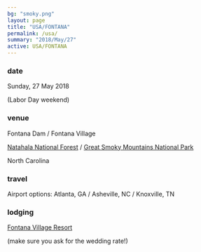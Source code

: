 ```yaml
---
bg: "smoky.png"
layout: page
title: "USA/FONTANA"
permalink: /usa/
summary: "2018/May/27"
active: USA/FONTANA
---
```


<h3> date </h3>
Sunday, 27 May 2018

(Labor Day weekend)

<h3> venue </h3>
Fontana Dam / Fontana Village

<a href="https://en.wikipedia.org/wiki/Nantahala_National_Forest">Natahala National Forest</a> /  <a href="https://www.nps.gov/grsm/planyourvisit/fontanadam.htm">Great Smoky Mountains National Park</a>

North Carolina


<h3> travel </h3>

Airport options: Atlanta, GA / Asheville, NC / Knoxville, TN

<h3> lodging </h3>
<a href="http://www.fontanavillage.com/">Fontana Village Resort</a>

(make sure you ask for the wedding rate!)


<!-- <div id='map' style='width: 600px; height: 300px;'></div> -->
<!-- <script> -->
<!-- mapboxgl.accessToken = 'pk.eyJ1Ijoia2FkYWxjYWx5cHNlIiwiYSI6ImNqNzlycTI2ZDA2YnkzMnJzaTRlemtrMGMifQ.lTT5MwV-UGIQYhg7YOMSrA'; -->
<!-- var map = new mapboxgl.Map({ -->
<!-- container: 'map', -->
<!-- style: 'mapbox://styles/mapbox/streets-v10' -->
<!-- }); -->
<!-- </script> -->

